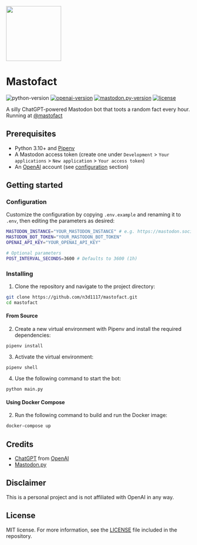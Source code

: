 <img src="https://github.com/n3d1117/mastofact/files/10888534/mastofact.pdf" width="150" height="150">

# Mastofact
![python-version](https://img.shields.io/badge/python-3.10-blue.svg)
[![openai-version](https://img.shields.io/badge/openai-0.27.0-green.svg)](https://openai.com/)
[![mastodon.py-version](https://img.shields.io/badge/mastodon.py-1.8.0-red.svg)](https://openai.com/)
[![license](https://img.shields.io/badge/License-MIT-brightgreen.svg)](LICENSE)

A silly ChatGPT-powered Mastodon bot that toots a random fact every hour. Running at [@mastofact](https://mastodon.social/@mastofact)

## Prerequisites
- Python 3.10+ and [Pipenv](https://pipenv.readthedocs.io/en/latest/)
- A Mastodon access token (create one under `Development` > `Your applications` > `New application` > `Your access token`)
- An [OpenAI](https://openai.com) account (see [configuration](#configuration) section)

## Getting started

### Configuration
Customize the configuration by copying `.env.example` and renaming it to `.env`, then editing the parameters as desired:
```bash
MASTODON_INSTANCE="YOUR_MASTODON_INSTANCE" # e.g. https://mastodon.social/
MASTODON_BOT_TOKEN="YOUR_MASTODON_BOT_TOKEN"
OPENAI_API_KEY="YOUR_OPENAI_API_KEY"

# Optional parameters
POST_INTERVAL_SECONDS=3600 # Defaults to 3600 (1h)
```

### Installing
1. Clone the repository and navigate to the project directory:

```bash
git clone https://github.com/n3d1117/mastofact.git
cd mastofact
```

#### From Source
2. Create a new virtual environment with Pipenv and install the required dependencies:
```
pipenv install
```

3. Activate the virtual environment:
```
pipenv shell
```

4. Use the following command to start the bot:
```
python main.py
```

#### Using Docker Compose

2. Run the following command to build and run the Docker image:
```bash
docker-compose up
```

## Credits
- [ChatGPT](https://chat.openai.com/chat) from [OpenAI](https://openai.com)
- [Mastodon.py](https://github.com/halcy/Mastodon.py)

## Disclaimer
This is a personal project and is not affiliated with OpenAI in any way.

## License
MIT license. For more information, see the [LICENSE](LICENSE) file included in the repository.